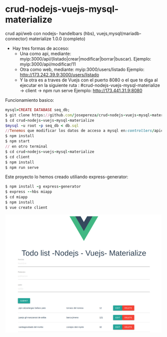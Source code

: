 # crud-nodejs-vuejs-mysql-materialize
crud api/web con nodejs- handelbars (hbs), vuejs,mysql(mariadb-connector) materialize 1.0.0 (completo)

- Hay tres formas de acceso:
  * Una como api, mediante: myip:3000/api/(listado|crear|modificar|borrar|buscar).
     Ejemplo: myip:3000/api/modificar/11
  * Otra como web, mediante: myip:3000/users/listado
     Ejemplo: http://173.242.39.9:3000/users/listado
  * Y la otra es a traves de Vuejs con el puerto 8080 o el que te diga al ejecutar en la siguiente ruta : 
     #crud-nodejs-vuejs-mysql-materialize -> client ->  npm run serve
     Ejemplo: http://173.441.31.9:8080

Funcionamiento basico:
```ruby
mysql>CREATE DATABASE seq_db;
$ git clone https://github.com/josepereza/crud-nodejs-vuejs-mysql-materialize.git
$ cd crud-nodejs-vuejs-mysql-materialize
$mysql -u root -p seq_db < db.sql
//Tenemos que modificar los datos de acceso a mysql en:controllers/apicrud.js  y controllers/listado.js
$ npm install
$ npm start
// en otro terminal
$ cd crud-nodejs-vuejs-mysql-materialize
$ cd client
$ npm install
$ npm run serve
```

Este proyecto lo hemos creado utiliando express-generator:

```ruby
$ npm install -g express-generator
$ express --hbs miapp
$ cd miapp
$ npm install
$ vue create client


```
![Alt text](todolist2.png)
